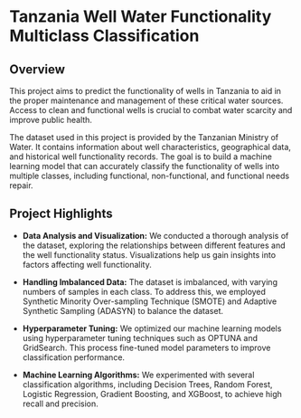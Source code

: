 # Tanzania Well Water Functionality Multiclass Classification
## Overview

This project aims to predict the functionality of wells in Tanzania to aid in the proper maintenance and management of these critical water sources. Access to clean and functional wells is crucial to combat water scarcity and improve public health.

The dataset used in this project is provided by the Tanzanian Ministry of Water. It contains information about well characteristics, geographical data, and historical well functionality records. The goal is to build a machine learning model that can accurately classify the functionality of wells into multiple classes, including functional, non-functional, and functional needs repair.

## Project Highlights

- **Data Analysis and Visualization:** We conducted a thorough analysis of the dataset, exploring the relationships between different features and the well functionality status. Visualizations help us gain insights into factors affecting well functionality.

- **Handling Imbalanced Data:** The dataset is imbalanced, with varying numbers of samples in each class. To address this, we employed Synthetic Minority Over-sampling Technique (SMOTE) and Adaptive Synthetic Sampling (ADASYN) to balance the dataset.

- **Hyperparameter Tuning:** We optimized our machine learning models using hyperparameter tuning techniques such as OPTUNA and GridSearch. This process fine-tuned model parameters to improve classification performance.

- **Machine Learning Algorithms:** We experimented with several classification algorithms, including Decision Trees, Random Forest, Logistic Regression, Gradient Boosting, and XGBoost, to achieve high recall and precision.
